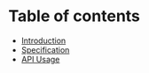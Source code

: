 # Table of contents

* [Introduction](README.md)
* [Specification](specification.md)
* [API Usage](api-specification.md)

